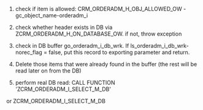 1. check if item is allowed: CRM_ORDERADM_H_OBJ_ALLOWED_OW - gc_object_name-orderadm_i

2. check whether header exists in DB via ZCRM_ORDERADM_H_ON_DATABASE_OW. if not, throw exception

3. check in DB buffer go_orderadm_i_db_wrk. If ls_orderadm_i_db_wrk-norec_flag = false, put this record to exporting parameter and return.

4. Delete those items that were already found in the buffer (the rest will be read later on from the DB)

5. perform real DB read: CALL FUNCTION 'ZCRM_ORDERADM_I_SELECT_M_DB'

or ZCRM_ORDERADM_I_SELECT_M_DB

